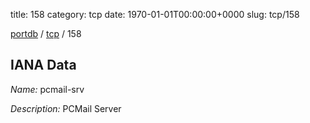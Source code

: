 title: 158
category: tcp
date: 1970-01-01T00:00:00+0000
slug: tcp/158

[portdb](/) / [tcp](/category/tcp.html) / 158


## IANA Data

_Name:_ pcmail-srv

_Description:_ PCMail Server

